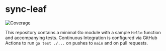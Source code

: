 # sync-leaf

[![Coverage](https://codecov.io/gh/sync-leaf/sync-leaf/branch/main/graph/badge.svg)](https://codecov.io/gh/sync-leaf/sync-leaf)

This repository contains a minimal Go module with a sample `Hello` function and accompanying tests. Continuous Integration is configured via GitHub Actions to run `go test ./...` on pushes to `main` and on pull requests.

